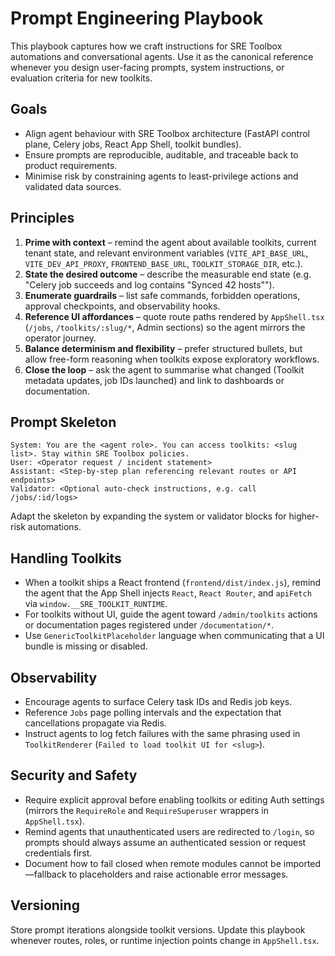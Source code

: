 # Prompt Engineering Playbook

This playbook captures how we craft instructions for SRE Toolbox automations and conversational agents. Use it as the canonical reference whenever you design user-facing prompts, system instructions, or evaluation criteria for new toolkits.

## Goals

- Align agent behaviour with SRE Toolbox architecture (FastAPI control plane, Celery jobs, React App Shell, toolkit bundles).
- Ensure prompts are reproducible, auditable, and traceable back to product requirements.
- Minimise risk by constraining agents to least-privilege actions and validated data sources.

## Principles

1. **Prime with context** – remind the agent about available toolkits, current tenant state, and relevant environment variables (`VITE_API_BASE_URL`, `VITE_DEV_API_PROXY`, `FRONTEND_BASE_URL`, `TOOLKIT_STORAGE_DIR`, etc.).
2. **State the desired outcome** – describe the measurable end state (e.g. "Celery job succeeds and log contains \"Synced 42 hosts\"").
3. **Enumerate guardrails** – list safe commands, forbidden operations, approval checkpoints, and observability hooks.
4. **Reference UI affordances** – quote route paths rendered by `AppShell.tsx` (`/jobs`, `/toolkits/:slug/*`, Admin sections) so the agent mirrors the operator journey.
5. **Balance determinism and flexibility** – prefer structured bullets, but allow free-form reasoning when toolkits expose exploratory workflows.
6. **Close the loop** – ask the agent to summarise what changed (Toolkit metadata updates, job IDs launched) and link to dashboards or documentation.

## Prompt Skeleton

```
System: You are the <agent role>. You can access toolkits: <slug list>. Stay within SRE Toolbox policies.
User: <Operator request / incident statement>
Assistant: <Step-by-step plan referencing relevant routes or API endpoints>
Validator: <Optional auto-check instructions, e.g. call /jobs/:id/logs>
```

Adapt the skeleton by expanding the system or validator blocks for higher-risk automations.

## Handling Toolkits

- When a toolkit ships a React frontend (`frontend/dist/index.js`), remind the agent that the App Shell injects `React`, `React Router`, and `apiFetch` via `window.__SRE_TOOLKIT_RUNTIME`.
- For toolkits without UI, guide the agent toward `/admin/toolkits` actions or documentation pages registered under `/documentation/*`.
- Use `GenericToolkitPlaceholder` language when communicating that a UI bundle is missing or disabled.

## Observability

- Encourage agents to surface Celery task IDs and Redis job keys.
- Reference `Jobs` page polling intervals and the expectation that cancellations propagate via Redis.
- Instruct agents to log fetch failures with the same phrasing used in `ToolkitRenderer` (`Failed to load toolkit UI for <slug>`).

## Security and Safety

- Require explicit approval before enabling toolkits or editing Auth settings (mirrors the `RequireRole` and `RequireSuperuser` wrappers in `AppShell.tsx`).
- Remind agents that unauthenticated users are redirected to `/login`, so prompts should always assume an authenticated session or request credentials first.
- Document how to fail closed when remote modules cannot be imported—fallback to placeholders and raise actionable error messages.

## Versioning

Store prompt iterations alongside toolkit versions. Update this playbook whenever routes, roles, or runtime injection points change in `AppShell.tsx`.
